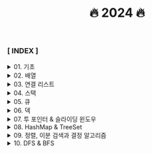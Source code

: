 <div align="center">

<h1>🔥 2024 🔥 </h1>

</div>

<br>

### **[ INDEX ]**

<details>
<summary>01. 기초</summary>

1. [O(N)](section01_기초/section01_01/Solution.java)
2. [O(N^2)](section01_기초/section01_02/Solution.java)
3. [O(sqrt(n))](section01_기초/section01_03/Solution.java)
4. [O(logN)](section01_기초/section01_04/Solution.java)
5. [X보다 작은 수](section01_기초/X보다_작은_수/Main.java)

</details>
<details>
<summary>02. 배열</summary>

1. [알파벳 개수](section02_배열/알파벳_개수/Main.java)
2. [숫자의 개수](section02_배열/숫자의_개수/Main.java)
3. [개수 세기](section02_배열/개수_세기/Main.java)
4. [방 번호](section02_배열/방_번호/Main.java)

</details>
<details>
<summary>03. 연결 리스트</summary>

1. [에디터](section03_연결리스트/에디터/Main.java)
2. [요세푸스 문제](section03_연결리스트/요세푸스_문제/Main.java)
3. [키로거](section03_연결리스트/키로거/Main.java)

</details>
<details>
<summary>04. 스택</summary>

1. [스택](section04_스택/스택/Main.java)
2. [제로](section04_스택/제로/Main.java)
3. [스택 수열](section04_스택/스택_수열/Main.java)
4. [탑](section04_스택/탑/Main.java)
5. [균형잡힌 세상](section04_스택/균형잡힌_세상/Main.java)
6. [좋은 단어](section04_스택/좋은_단어/Main.java)
7. [쇠막대기](section04_스택/쇠막대기/Main.java)
8. [괄호의 값](section04_스택/괄호의_값/Main.java)
9. [크레인 인형뽑기](section04_스택/크레인_인형뽑기/Main.java)
10. [후위식 연산](section04_스택/후위식_연산/Main.java)

</details>
<details>
<summary>05. 큐</summary>

1. [큐](section05_큐/큐/Main.java)
2. [큐2](section05_큐/큐2/Main.java)
3. [카드2](section05_큐/카드2/Main.java)
4. [공주 구하기](section05_큐/공주_구하기/Main.java)
5. [교육과정 설계](section05_큐/교육과정_설계/Main.java)
6. [응급실](section05_큐/응급실/Main.java)

</details>
<details>
<summary>06. 덱</summary>

1. [덱](section06_덱/덱/Main.java)
2. [회전하는 큐](section06_덱/회전하는_큐/Main.java)
3. [AC](section06_덱/AC/Main.java)

</details>
<details>
<summary>07. 투 포인터 & 슬라이딩 윈도우</summary>

1. [두 배열 합치기](section07_투포인터_슬라이딩윈도우/두_배열_합치기/Main.java)
2. [최대 매출](section07_투포인터_슬라이딩윈도우/최대_매출/Main.java)
3. [연속 부분수열](section07_투포인터_슬라이딩윈도우/연속_부분수열/Main.java)
4. [연속된 자연수의 합](section07_투포인터_슬라이딩윈도우/연속된_자연수의_합/Main.java)
5. [연속된 자연수의 합 (수학)](section07_투포인터_슬라이딩윈도우/연속된_자연수의_합_수학/Main.java)
6. [최대 길이 연속부분 수열](section07_투포인터_슬라이딩윈도우/최대_길이_연속부분_수열/Main.java)

</details>
<details>
<summary>08. HashMap & TreeSet </summary>

1. [학급 회장](section08_HashMap_TreeSet/학급_회장/Main.java)
2. [모든 아나그램 찾기](section08_HashMap_TreeSet/모든_아나그램_찾기/Main.java)
3. [K번째 큰 수](section08_HashMap_TreeSet/K번째_큰_수/Main.java)

</details>
<details>
<summary>09. 정렬, 이분 검색과 결정 알고리즘 </summary>

1. [선택정렬](section09_정렬/선택정렬/Main.java)
2. [버블정렬](section09_정렬/버블정렬/Main.java)
3. [삽입정렬](section09_정렬/삽입정렬/Main.java)
4. [중복확인](section09_정렬/중복확인/Main.java)
5. [LRU](section09_정렬/LRU/Main.java)
6. [이분검색](section09_정렬/이분검색/Main.java)
7. [장난꾸러기](section09_정렬/장난꾸러기/Main.java)
8. [좌표정렬](section09_정렬/좌표정렬/Main.java)
9. [뮤직비디오](section09_정렬/뮤직비디오/Main.java)
10. [마구간 정하기](section09_정렬/마구간_정하기/Main.java)

</details>
<details>
<summary>10. DFS & BFS </summary>

1. [재귀함수](section10_DFS_BFS/재귀함수/Main.java)
2. [팩토리얼](section10_DFS_BFS/팩토리얼/Main.java)
3. [피보나치 수열](section10_DFS_BFS/피보나치_수열/Main.java)
4. [이진트리 순회 - DFS](section10_DFS_BFS/이진트리_순회/Main.java)
5. [부분집합 구하기](section10_DFS_BFS/부분집합_구하기/Main.java)
6. [이진트리 순회 - BFS](section10_DFS_BFS/이진트리_순회_BFS/Main.java)
7. [송아지 찾기](section10_DFS_BFS/송아지_찾기/Main.java)

</details>